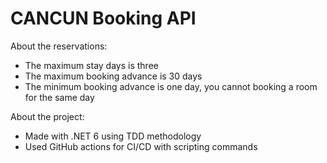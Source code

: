 # CANCUN Booking API

About the reservations:
- The maximum stay days is three
- The maximum booking advance is 30 days
- The minimum booking advance is one day, you cannot booking a room for the same day

About the project:
- Made with .NET 6 using TDD methodology
- Used GitHub actions for CI/CD with scripting commands